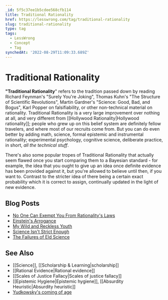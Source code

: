 ```yaml
---
_id: 5f5c37ee1b5cdee568cfb114
title: Traditional Rationality
href: https://lesswrong.com/tag/traditional-rationality
slug: traditional-rationality
type: tag
tags:
  - LessWrong
  - Concept
  - Tag
synchedAt: '2022-08-29T11:09:33.689Z'
---
```


# Traditional Rationality

**"Traditional Rationality**" refers to the tradition passed down by reading Richard Feynman's "Surely You're Joking", Thomas Kuhn's "The Structure of Scientific Revolutions", Martin Gardner's "Science: Good, Bad, and Bogus", Karl Popper on falsifiability, or other non-technical material on rationality. Traditional Rationality is a very large improvement over nothing at all, and very different from [[Hollywood Rationality|Hollywood rationality]]; people who grew up on this belief system are definitely fellow travelers, and where most of our recruits come from. But you can do even better by adding math, science, formal epistemic and instrumental rationality; experimental psychology, cognitive science, deliberate practice, in short, *all the technical stuff*.

There's also some popular tropes of Traditional Rationality that actually seem flawed once you start comparing them to a Bayesian standard - for example, the idea that you ought to give up an idea once definite evidence has been provided against it, but you're allowed to believe until then, if you want to. Contrast to the stricter idea of there being a certain exact probability which it is correct to assign, continually updated in the light of new evidence.

## Blog Posts

- [No One Can Exempt You From Rationality's Laws](http://lesswrong.com/lw/k1/no_one_can_exempt_you_from_rationalitys_laws/)
- [Einstein's Arrogance](http://lesswrong.com/lw/jo/einsteins_arrogance/)
- [My Wild and Reckless Youth](http://lesswrong.com/lw/iy/my_wild_and_reckless_youth/)
- [Science Isn't Strict Enough](http://lesswrong.com/lw/qd/science_isnt_strict_enough/)
- [The Failures of Eld Science](http://lesswrong.com/lw/q9/the_failures_of_eld_science/)

## See Also

- [[Science]], [[Scholarship & Learning|scholarship]]
- [[Rational Evidence|Rational evidence]]
- [[Scales of Justice Fallacy|Scales of justice fallacy]]
- [[Epistemic Hygiene|Epistemic hygiene]], [[Absurdity Heuristic|Absurdity heuristic]]
- [Yudkowsky's coming of age](https://wiki.lesswrong.com/wiki/Yudkowsky's_coming_of_age)
